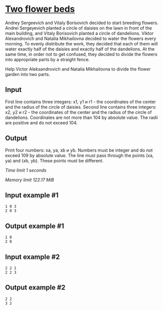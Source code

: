 # [Two flower beds](https://www.e-olymp.com/en/problems/5235)

Andrey Sergeevich and Vitaly Borisovich decided to start breeding flowers. Andrei Sergeyevich planted a circle of daisies on the lawn in front of the main building, and Vitaly Borisovich planted a circle of dandelions. Viktor Alexandrovich and Natalia Mikhailovna decided to water the flowers every morning. To evenly distribute the work, they decided that each of them will water exactly half of the daisies and exactly half of the dandelions. At the same time, in order not to get confused, they decided to divide the flowers into appropriate parts by a straight fence.

Help Victor Aleksandrovich and Natalia Mikhailovna to divide the flower garden into two parts.

## Input

First line contains three integers: x1, y1 и r1 - the coordinates of the center and the radius of the circle of daisies. Second line contains three integers: x2, y2 и r2 - the coordinates of the center and the radius of the circle of dandelions. Coordinates are not more than 104 by absolute value. The radii are positive and do not exceed 104.

## Output

Print four numbers: xa, ya, xb и yb. Numbers must be integer and do not exceed 109 by absolute value. The line must pass through the points (xa, ya) and (xb, yb). These points must be different.

_Time limit 1 seconds_

_Memory limit 122.17 MiB_

## Input example #1
```
1 0 3
2 0 3
```

## Output example #1
```
1 0
2 0
```

## Input example #2
```
2 2 1
2 2 3
```

## Output example #2
```
2 2
3 2
```
